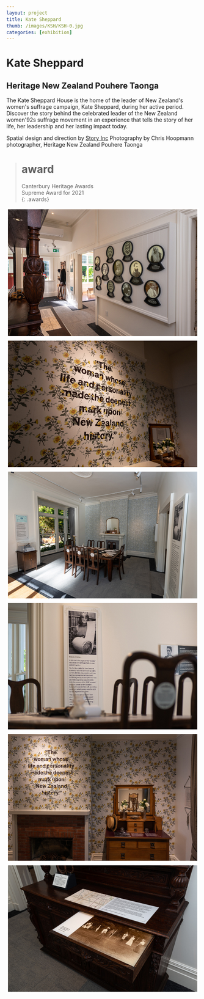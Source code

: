 ```yaml
---
layout: project
title: Kate Sheppard
thumb: /images/KSH/KSH-0.jpg
categories: [exhibition]
---
```


# Kate Sheppard

## Heritage New Zealand Pouhere Taonga

The Kate Sheppard House is the home of the leader of New Zealand's women's suffrage campaign, Kate Sheppard, during her active period. Discover the story behind the celebrated leader of the New Zealand women\'92s suffrage movement in an experience that tells the story of her life, her leadership and her lasting impact today.

Spatial design and direction by [Story Inc](https://www.storyinc.co.nz/)
Photography by Chris Hoopmann photographer, Heritage New Zealand Pouhere Taonga

> # award
> Canterbury Heritage Awards   
> Supreme Award for 2021  
{: .awards}

![](/images/KSH/KSH-1.jpg)
![](/images/KSH/KSH-2.jpg)
![](/images/KSH/KSH-3.jpg)
![](/images/KSH/KSH-4.jpg)
![](/images/KSH/KSH-5.jpg)
![](/images/KSH/KSH-6.jpg)